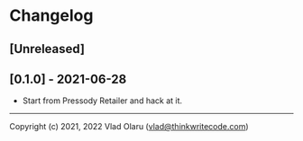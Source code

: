 # Changelog

## [Unreleased]

## [0.1.0] - 2021-06-28

* Start from Pressody Retailer and hack at it.

---

Copyright (c) 2021, 2022 Vlad Olaru (vlad@thinkwritecode.com)
